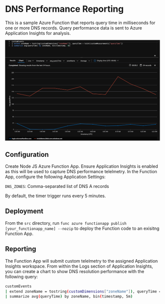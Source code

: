 # DNS Performance Reporting

This is a sample Azure Function that reports query time in milliseconds for one or more DNS records. Query performance data is sent to Azure Application Insights for analysis.

<img src="img/dns-query-perf-chart.png" />

## Configuration

Create Node JS Azure Function App. Ensure Application Insights is enabled as this will be used to capture DNS performance telelmetry. In the Function App, configure the following Application Settings:

`DNS_ZONES`: Comma-separated list of DNS A records

By default, the timer trigger runs every 5 minutes.

## Deployment

From the `src` directory, run `func azure functionapp publish [your_functionapp_name] --nozip` to deploy the Function code to an exisitng Function App.

## Reporting

The Function App will submit custom telelmetry to the assigned Application Insights workspace. From within the Logs section of Application Insights, you can create a chart to show DNS resolution performance with the following query:

```bash
customEvents
| extend zoneName = tostring(customDimensions["zoneName"]), queryTime = toint(customMeasurements["queryTime"])
| summarize avg(queryTime) by zoneName, bin(timestamp, 5m)
```
